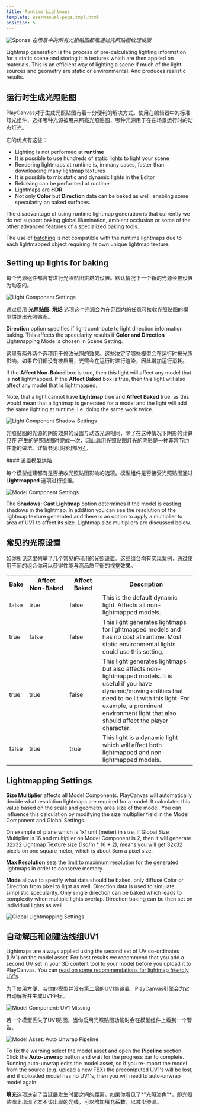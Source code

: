 ```yaml
---
title: Runtime Lightmaps
template: usermanual-page.tmpl.html
position: 5
---
```


![Sponza][10]
*在场景中的所有光照贴图都需通过光照贴图纹理设置*

Lightmap generation is the process of pre-calculating lighting information for a static scene and storing it in textures which are then applied on materials. This is an efficient way of lighting a scene if much of the light sources and geometry are static or environmental. And produces realistic results.

## 运行时生成光照贴图

PlayCanvas对于生成光照贴图有着十分便利的解决方式。使用在编辑器中的标准灯光组件，选择哪种光源被用来照亮光照贴图，哪种光源用于在在场景运行时的动态灯光。

它的优点有这些：

* Lighting is not performed at **runtime**
* It is possible to use hundreds of static lights to light your scene
* Rendering lightmaps at runtime is, in many cases, faster than downloading many lightmap textures
* It is possible to mix static and dynamic lights in the Editor
* Rebaking can be performed at runtime
* Lightmaps are **HDR**
* Not only **Color** but **Direction** data can be baked as well, enabling some specularity on baked surfaces.

The disadvantage of using runtime lightmap generation is that currently we do not support baking global illumination, ambient occlusion or some of the other advanced features of a specialized baking tools.

<div class="alert-info">
    The use of <a href="/user-manual/optimization/batching">batching</a> is not compatible with the runtime lightmaps due to each lightmapped object requiring its own unique lightmap texture.
</div>

## Setting up lights for baking

每个光源组件都含有进行光照贴图烘焙的设置。默认情况下一个新的光源会被设置为动态的。

![Light Component Settings][2]

通过启用 **光照贴图: 烘焙** 选项这个光源会为在范围内的任意可接收光照贴图的模型烘焙出光照贴图。

**Direction** option specifies if light contribute to light direction information baking. This affects the specularity results if **Color and Direction** Lightmapping Mode is chosen in Scene Setting.

这里有两外两个选项用于修改光照的效果。这些决定了哪些模型会在运行时被光照影响。如果它们都没有被启用，光照会在运行时进行渲染，因此增加运行消耗。

If the **Affect Non-Baked** box is true, then this light will affect any model that is **not** lightmapped. If the **Affect Baked** box is true, then this light will also affect any model that **is** lightmapped.

Note, that a light cannot have **Lightmap** true and **Affect Baked** true, as this would mean that a lightmap is generated for a model and the light will add the same lighting at runtime, i.e. doing the same work twice.

![Light Component Shadow Settings][3]

光照贴图的光源的阴影效果的设置与动态光源相同，除了在这种情况下阴影的计算只在 产生的光照贴图时完成一次，因此启用光照贴图灯光的阴影是一种非常节约性能的做法。详情参见[阴影]部分[4]。

#### 设置模型烘焙

每个模型组建都有是否接收光照贴图影响的选项。模型组件是否接受光照贴图通过**Lightmapped** 选项进行设置。

![Model Component Settings][5]

The **Shadows: Cast Lightmap** option determines if the model is casting shadows in the lightmap. In addition you can see the resolution of the lightmap texture generated and there is an option to apply a multiplier to area of UV1 to affect its size. Lightmap size multipliers are discussed below.

## 常见的光照设置

如你所见这里列举了几个常见的可用的光照设置。这些组合均有实现案例，通过使用不同的组合你可以获得性能与高品质平衡的视觉效果。

<table>
<tr>
    <th>Bake</th><th>Affect Non-Baked</th><th>Affect Baked</th><th style="width: 50%;">Description</th>
</tr>
<tr>
    <td class="centered">false</td><td class="centered">true</td><td class="centered">false</td><td>This is the default dynamic light. Affects all non-lightmapped models.</td>
</tr>
<tr>
    <td class="centered">true</td><td class="centered">false</td><td class="centered">false</td><td>This light generates lightmaps for lightmapped models and has no cost at runtime. Most static environmental lights could use this setting.</td>
</tr>
<tr>
    <td class="centered">true</td><td class="centered">true</td><td class="centered">false</td><td>This light generates lightmaps but also affects non-lightmapped models. It is useful if you have dynamic/moving entities that need to be lit with this light. For example, a prominent environment light that also should affect the player character.</td>
</tr>
<tr>
    <td class="centered">false</td><td class="centered">true</td><td class="centered">true</td><td>This light is a dynamic light which will affect both lightmapped and non-lightmapped models.</td>
</tr>
</table>

## Lightmapping Settings

**Size Multiplier** affects all Model Components. PlayCanvas will automatically decide what resolution lightmaps are required for a model. It calculates this value based on the scale and geometry area size of the model. You can influence this calculation by modifying the size multiplier field in the Model Component and Global Settings.

On example of plane which is 1x1 unit (meter) in size. If Global Size Multiplier is 16 and multiplier on Model Component is 2, then it will generate 32x32 Lightmap Texture size (1sq/m * 16 * 2), means you will get 32x32 pixels on one square meter, which is about 3cm a pixel size.

**Max Resolution** sets the limit to maximum resolution for the generated lightmaps in order to conserve memory.

**Mode** allows to specify what data should be baked, only diffuse Color or Direction from pixel to light as well. Direction data is used to simulate simplistic specularity. Only single direction can be baked which leads to complexity when multiple lights overlap. Direction baking can be then set on individual lights as well.

![Global Lightmapping Settings][6]

## 自动解压和创建法线组UV1

Lightmaps are always applied using the second set of UV co-ordinates (UV1) on the model asset. For best results we recommend that you add a second UV set in your 3D content tool to your model before you upload it to PlayCanvas. You can [read on some recommendations for lightmap friendly UV's][9].

为了使用方便，若你的模型并没有第二层的UV1集设置，PlayCanvas引擎会为它自动解析并生成UV1坐标。

![Model Component: UV1 Missing][7]

若一个模型丢失了UV1贴图，当你启用光照贴图功能时会在模型组件上看到一个警告。

![Model Asset: Auto Unwrap Pipeline][8]

To fix the warning select the model asset and open the **Pipeline** section. Click the **Auto-unwrap** button and wait for the progress bar to complete. Running auto-unwrap edits the model asset, so if you re-import the model from the source (e.g. upload a new FBX) the precomputed UV1's will be lost, and if uploaded model has no UV1's, then you will need to auto-unwrap model again.

 **填充**选项决定了当延展发生时面之间的距离。如果你看见了*"光照渗色"*，即光照贴图上出现了本不该出现的光线，可以增加填充系数，以减少渗漏。

[1]: /images/user-manual/material-inspector/lightmap.jpg
[2]: /images/user-manual/lighting/lightmaps/editor-lightmap-bake.png
[3]: /images/user-manual/lighting/lightmaps/editor-light-shadows.png
[4]: /user-manual/graphics/lighting/shadows
[5]: /images/user-manual/lighting/lightmaps/model-settings.png
[6]: /images/user-manual/lighting/lightmaps/lightmapping-settings.png
[7]: /images/user-manual/lighting/lightmaps/model-uv1-missing.png
[8]: /images/user-manual/lighting/lightmaps/auto-unwrap.jpg
[9]: /user-manual/graphics/lighting/lightmapping/#uv-mapping
[10]: /images/user-manual/lighting/lightmaps/sponza.jpg
[11]: /user-manual/optimization/batching

